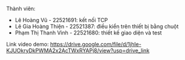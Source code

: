 Thành viên:
- Lê Hoàng Vũ - 22521691: kết nối TCP
- Lê Gia Hoàng Thiện - 22521387: điều kiển trên thiết bị bằng chuột
- Phạm Thị Thanh Vinh - 22521680: thiết kế giao diện và test

Link video demo: https://drive.google.com/file/d/1jhIe-KJUOkryDkPWMA2x2AcTWxRYAPj8/view?usp=drive_link

